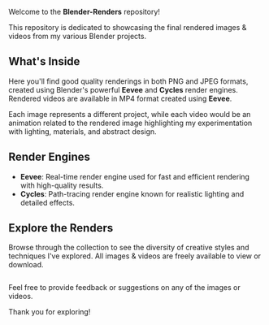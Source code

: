 Welcome to the **Blender-Renders** repository! 

This repository is dedicated to showcasing the final rendered images & videos from my various Blender projects.

## What's Inside
Here you'll find good quality renderings in both PNG and JPEG formats, created using Blender's powerful **Eevee** and **Cycles** render engines. Rendered videos are available in MP4 format created using **Eevee**.

Each image represents a different project, while each video would be an animation related to the rendered image highlighting my experimentation with lighting, materials, and abstract design.

## Render Engines
- **Eevee**: Real-time render engine used for fast and efficient rendering with high-quality results.
- **Cycles**: Path-tracing render engine known for realistic lighting and detailed effects.

## Explore the Renders
Browse through the collection to see the diversity of creative styles and techniques I've explored. All images & videos are freely available to view or download.

<img src="" alt="">

Feel free to provide feedback or suggestions on any of the images or videos. 

Thank you for exploring!
